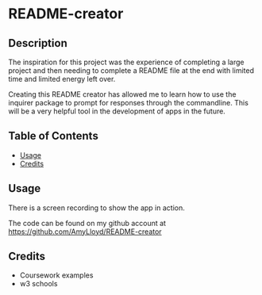 # README-creator

## Description
The inspiration for this project was the experience of completing a large project and then needing to complete a README file at the end with limited time and limited energy left over. 

Creating this README creator has allowed me to learn how to use the inquirer package to prompt for responses through the commandline. This will be a very helpful tool in the development of apps in the future. 

## Table of Contents
- [Usage](#usage)
- [Credits](#credits)

## Usage
There is a screen recording to show the app in action.

The code can be found on my github account at https://github.com/AmyLloyd/README-creator 

## Credits
- Coursework examples
- w3 schools
